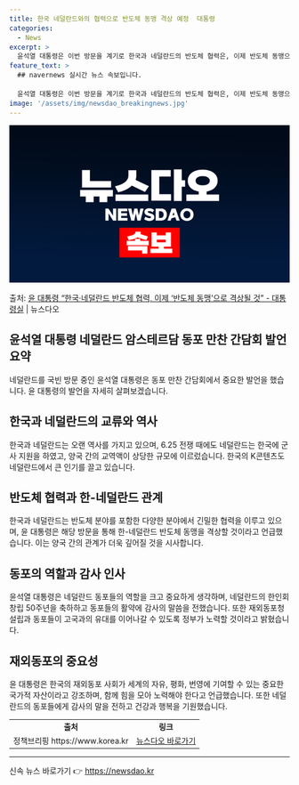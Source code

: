 ```yaml
---
title: 한국 네덜란드와의 협력으로 반도체 동맹 격상 예정  대통령
categories:
  - News
excerpt: >
  윤석열 대통령은 이번 방문을 계기로 한국과 네덜란드의 반도체 협력은, 이제 반도체 동맹으로 관계가 격상되게 …
feature_text: >
  ## navernews 실시간 뉴스 속보입니다.

  윤석열 대통령은 이번 방문을 계기로 한국과 네덜란드의 반도체 협력은, 이제 반도체 동맹으로 관계가 격상되게 …
image: '/assets/img/newsdao_breakingnews.jpg'
---
```


![뉴스다오 속보](/assets/img/newsdao_breakingnews.jpg)

<p>출처: <a href="https://newsdao.kr/2789" rel="dofollow">윤 대통령 “한국·네덜란드 반도체 협력, 이제 ‘반도체 동맹’으로 격상될 것”   - 대통령실</a> | 뉴스다오</p>

<h2 data-ke-size="size26">윤석열 대통령 네덜란드 암스테르담 동포 만찬 간담회 발언 요약</h2>
<p data-ke-size="size16">네덜란드를 국빈 방문 중인 윤석열 대통령은 동포 만찬 간담회에서 중요한 발언을 했습니다. 윤 대통령의 발언을 자세히 살펴보겠습니다.</p>

<h2 data-ke-size="size26">한국과 네덜란드의 교류와 역사</h2>
<p data-ke-size="size16">한국과 네덜란드는 오랜 역사를 가지고 있으며, 6.25 전쟁 때에도 네덜란드는 한국에 군사 지원을 하였고, 양국 간의 교역액이 상당한 규모에 이르렀습니다. 한국의 K콘텐츠도 네덜란드에서 큰 인기를 끌고 있습니다.</p>

<h2 data-ke-size="size26">반도체 협력과 한-네덜란드 관계</h2>
<p data-ke-size="size16">한국과 네덜란드는 반도체 분야를 포함한 다양한 분야에서 긴밀한 협력을 이루고 있으며, 윤 대통령은 해당 방문을 통해 한-네덜란드 반도체 동맹을 격상할 것이라고 언급했습니다. 이는 양국 간의 관계가 더욱 깊어질 것을 시사합니다.</p>

<h2 data-ke-size="size26">동포의 역할과 감사 인사</h2>
<p data-ke-size="size16">윤석열 대통령은 네덜란드 동포들의 역할을 크고 중요하게 생각하며, 네덜란드의 한인회 창립 50주년을 축하하고 동포들의 활약에 감사의 말씀을 전했습니다. 또한 재외동포청 설립과 동포들이 고국과의 유대를 이어나갈 수 있도록 정부가 노력할 것이라고 밝혔습니다.</p>

<h2 data-ke-size="size26">재외동포의 중요성</h2>
<p data-ke-size="size16">윤 대통령은 한국의 재외동포 사회가 세계의 자유, 평화, 번영에 기여할 수 있는 중요한 국가적 자산이라고 강조하며, 함께 힘을 모아 노력해야 한다고 언급했습니다. 또한 네덜란드의 동포들에게 감사의 말을 전하고 건강과 행복을 기원했습니다.</p>

<table>
  <tr>
    <td style="text-align: center; height: 17px;"><b>출처</b></td>
    <td style="text-align: center; height: 17px;"><b>링크</b></td>
  </tr>
  <tr>
    <td style="text-align: center; height: 17px;">정책브리핑 https://www.korea.kr</td>
    <td style="text-align: center; height: 17px;"><a href="https://newsdao.kr/2789">뉴스다오 바로가기</a></td>
  </tr>
</table>
<hr> 

신속 뉴스 바로가기 👉 <a href="https://newsdao.kr" rel="dofollow">https://newsdao.kr</a>


